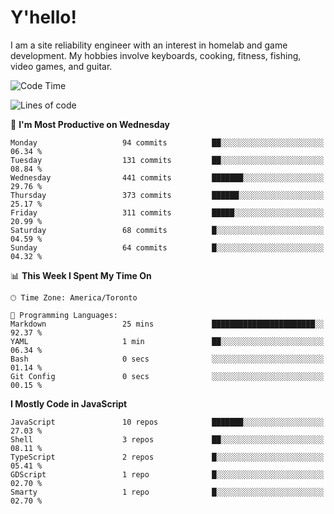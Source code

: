 # Y'hello!
I am a site reliability engineer with an interest in homelab and game development.
My hobbies involve keyboards, cooking, fitness, fishing, video games, and guitar.

<!--START_SECTION:waka-->
![Code Time](http://img.shields.io/badge/Code%20Time-90%20hrs%2027%20mins-blue)

![Lines of code](https://img.shields.io/badge/From%20Hello%20World%20I%27ve%20Written-3.0%20million%20lines%20of%20code-blue)

📅 **I'm Most Productive on Wednesday** 

```text
Monday                   94 commits          ██░░░░░░░░░░░░░░░░░░░░░░░   06.34 % 
Tuesday                  131 commits         ██░░░░░░░░░░░░░░░░░░░░░░░   08.84 % 
Wednesday                441 commits         ███████░░░░░░░░░░░░░░░░░░   29.76 % 
Thursday                 373 commits         ██████░░░░░░░░░░░░░░░░░░░   25.17 % 
Friday                   311 commits         █████░░░░░░░░░░░░░░░░░░░░   20.99 % 
Saturday                 68 commits          █░░░░░░░░░░░░░░░░░░░░░░░░   04.59 % 
Sunday                   64 commits          █░░░░░░░░░░░░░░░░░░░░░░░░   04.32 % 
```


📊 **This Week I Spent My Time On** 

```text
🕑︎ Time Zone: America/Toronto

💬 Programming Languages: 
Markdown                 25 mins             ███████████████████████░░   92.37 % 
YAML                     1 min               ██░░░░░░░░░░░░░░░░░░░░░░░   06.34 % 
Bash                     0 secs              ░░░░░░░░░░░░░░░░░░░░░░░░░   01.14 % 
Git Config               0 secs              ░░░░░░░░░░░░░░░░░░░░░░░░░   00.15 % 
```

**I Mostly Code in JavaScript** 

```text
JavaScript               10 repos            ███████░░░░░░░░░░░░░░░░░░   27.03 % 
Shell                    3 repos             ██░░░░░░░░░░░░░░░░░░░░░░░   08.11 % 
TypeScript               2 repos             █░░░░░░░░░░░░░░░░░░░░░░░░   05.41 % 
GDScript                 1 repo              █░░░░░░░░░░░░░░░░░░░░░░░░   02.70 % 
Smarty                   1 repo              █░░░░░░░░░░░░░░░░░░░░░░░░   02.70 % 
```




<!--END_SECTION:waka-->
